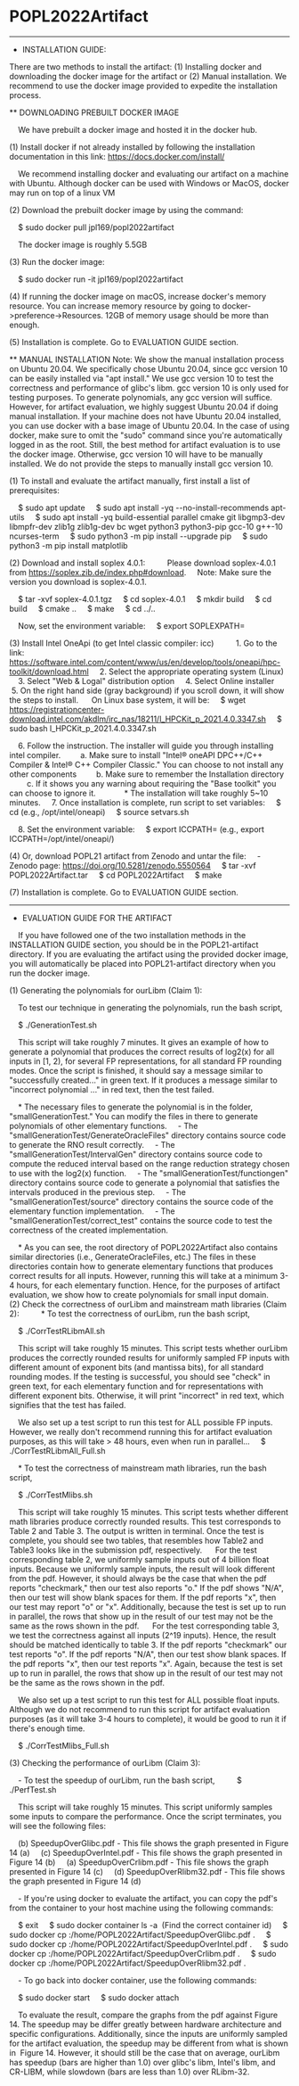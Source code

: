 # POPL2022Artifact

_________________________________________________________________________________________________

* INSTALLATION GUIDE:

There are two methods to install the artifact: (1) Installing docker and downloading the docker image for the artifact or (2) Manual installation. We recommend to use the docker image provided to expedite the installation process.

** DOWNLOADING PREBUILT DOCKER IMAGE

    We have prebuilt a docker image and hosted it in the docker hub.

(1) Install docker if not already installed by following the installation documentation in this link: https://docs.docker.com/install/

    We recommend installing docker and evaluating our artifact on a machine with Ubuntu. Although docker can be used with Windows or MacOS, docker may run on top of a linux VM

(2) Download the prebuilt docker image by using the command:

    $ sudo docker pull jpl169/popl2022artifact

    The docker image is roughly 5.5GB

(3) Run the docker image:

    $ sudo docker run -it jpl169/popl2022artifact

(4) If running the docker image on macOS, increase docker's memory resource. You can increase memory resource by going to docker->preference->Resources. 12GB of memory usage should be more than enough.

(5) Installation is complete. Go to EVALUATION GUIDE section.


** MANUAL INSTALLATION
Note: We show the manual installation process on Ubuntu 20.04. We specifically chose Ubuntu 20.04, since gcc version 10 can be easily installed via "apt install." We use gcc version 10 to test the correctness and performance of glibc's libm. gcc version 10 is only used for testing purposes. To generate polynomials, any gcc version will suffice. However, for artifact evaluation, we highly suggest Ubuntu 20.04 if doing manual installation. If your machine does not have Ubuntu 20.04 installed, you can use docker with a base image of Ubuntu 20.04. In the case of using docker, make sure to omit the "sudo" command since you're automatically logged in as the root. Still, the best method for artifact evaluation is to use the docker image. Otherwise, gcc version 10 will have to be manually installed. We do not provide the steps to manually install gcc version 10.

(1) To install and evaluate the artifact manually, first install a list of prerequisites:

    $ sudo apt update
    $ sudo apt install -yq --no-install-recommends apt-utils
    $ sudo apt install -yq build-essential parallel cmake git libgmp3-dev libmpfr-dev zlib1g zlib1g-dev bc wget python3 python3-pip gcc-10 g++-10 ncurses-term
    $ sudo python3 -m pip install --upgrade pip
    $ sudo python3 -m pip install matplotlib

(2) Download and install soplex 4.0.1:
    
    Please download soplex-4.0.1 from https://soplex.zib.de/index.php#download.
    Note: Make sure the version you download is soplex-4.0.1.

    $ tar -xvf soplex-4.0.1.tgz
    $ cd soplex-4.0.1
    $ mkdir build
    $ cd build
    $ cmake ..
    $ make
    $ cd ../..

    Now, set the environment variable:
    $ export SOPLEXPATH=<path to soplex folder>

(3) Install Intel OneApi (to get Intel classic compiler: icc)
    
    1. Go to the link: https://software.intel.com/content/www/us/en/develop/tools/oneapi/hpc-toolkit/download.html
    2. Select the appropriate operating system (Linux)
    3. Select "Web & Logal" distribution option
    4. Select Online installer
    5. On the right hand side (gray background) if you scroll down, it will show the steps to install. 
    On Linux base system, it will be:
    $ wget https://registrationcenter-download.intel.com/akdlm/irc_nas/18211/l_HPCKit_p_2021.4.0.3347.sh
    $ sudo bash l_HPCKit_p_2021.4.0.3347.sh

    6. Follow the instruction. The installer will guide you through installing intel compiler.
        a. Make sure to install "Intel® oneAPI DPC++/C++ Compiler & Intel® C++ Compiler Classic." You can choose to not install any other components
        b. Make sure to remember the Installation directory
        c. If it shows you any warning about requiring the "Base toolkit" you can choose to ignore it.
            * The installation will take roughly 5~10 minutes.
    7. Once installation is complete, run script to set variables:
    $ cd <path to intel oneAPI directory> (e.g., /opt/intel/oneapi)
    $ source setvars.sh

    8. Set the environment variable:
    $ export ICCPATH=<path to Intel oneAPI directory> (e.g., export ICCPATH=/opt/intel/oneapi/)
    

(4) Or, download POPL21 artifact from Zenodo and untar the file:
    - Zenodo page: https://doi.org/10.5281/zenodo.5550564
    $ tar -xvf POPL2022Artifact.tar
    $ cd POPL2022Artifact
    $ make

(7) Installation is complete. Go to EVALUATION GUIDE section.

_________________________________________________________________________________________________

* EVALUATION GUIDE FOR THE ARTIFACT

    If you have followed one of the two installation methods in the INSTALLATION GUIDE section, you should be in the POPL21-artifact directory. If you are evaluating the artifact using the provided docker image, you will automatically be placed into POPL21-artifact directory when you run the docker image.


(1) Generating the polynomials for ourLibm (Claim 1):

    To test our technique in generating the polynomials, run the bash script,

    $ ./GenerationTest.sh

    This script will take roughly 7 minutes. It gives an example of how to generate a polynomial that produces the correct results of log2(x) for all inputs in [1, 2), for several FP representations, for all standard FP rounding modes. Once the script is finished, it should say a message similar to "successfully created..." in green text. If it produces a message similar to "incorrect polynomial ..." in red text, then the test failed.

    * The necessary files to generate the polynomial is in the folder, "smallGenerationTest." You can modify the files in there to generate polynomials of other elementary functions.
    - The "smallGenerationTest/GenerateOracleFiles" directory contains source code to generate the RNO result correctly.
    - The "smallGenerationTest/IntervalGen" directory contains source code to compute the reduced interval based on the range reduction strategy chosen to use with the log2(x) function.
    - The "smallGenerationTest/functiongen" directory contains source code to generate a polynomial that satisfies the intervals produced in the previous step.
    - The "smallGenerationTest/source" directory contains the source code of the elementary function implementation.
    - The "smallGenerationTest/correct_test" contains the source code to test the correctness of the created implementation.

    * As you can see, the root directory of POPL2022Artifact also contains similar directories (i.e., GenerateOracleFiles, etc.) The files in these directories contain how to generate elementary functions that produces correct results for all inputs. However, running this will take at a minimum 3-4 hours, for each elementary function. Hence, for the purposes of artifact evaluation, we show how to create polynomials for small input domain. 
    
(2) Check the correctness of ourLibm and mainstream math libraries (Claim 2):
    
    * To test the correctness of ourLibm, run the bash script,

    $ ./CorrTestRLibmAll.sh

    This script will take roughly 15 minutes. This script tests whether ourLibm produces the correctly rounded results for uniformly sampled FP inputs with different amount of exponent bits (and mantissa bits), for all standard rounding modes. If the testing is successful, you should see "check" in green text, for each elementary function and for representations with different exponent bits. Otherwise, it will print "incorrect" in red text, which signifies that the test has failed.

    We also set up a test script to run this test for ALL possible FP inputs. However, we really don't recommend running this for artifact evaluation purposes, as this will take > 48 hours, even when run in parallel...
    $ ./CorrTestRLibmAll_Full.sh

    * To test the correctness of mainstream math libraries, run the bash script,

    $ ./CorrTestMlibs.sh

    This script will take roughly 15 minutes. This script tests whether different math libraries produce correctly rounded results. This test corresponds to Table 2 and Table 3. The output is written in terminal. Once the test is complete, you should see two tables, that resembles how Table2 and Table3 looks like in the submission pdf, respectively. 
    For the test corresponding table 2, we uniformly sample inputs out of 4 billion float inputs. Because we uniformly sample inputs, the result will look different from the pdf. However, it should always be the case that when the pdf reports "checkmark," then our test also reports "o." If the pdf shows "N/A", then our test will show blank spaces for them. If the pdf reports "x", then our test may report "o" or "x". Additionally, because the test is set up to run in parallel, the rows that show up in the result of our test may not be the same as the rows shown in the pdf. 
    For the test corresponding table 3, we test the correctness against all inputs (2^19 inputs). Hence, the result should be matched identically to table 3. If the pdf reports "checkmark" our test reports "o". If the pdf reports "N/A", then our test show blank spaces. If the pdf reports "x", then our test reports "x". Again, because the test is set up to run in parallel, the rows that show up in the result of our test may not be the same as the rows shown in the pdf.

    We also set up a test script to run this test for ALL possible float inputs. Although we do not recommend to run this script for artifact evaluation purposes (as it will take 3-4 hours to complete), it would be good to run it if there's enough time.

    $ ./CorrTestMlibs_Full.sh


(3) Checking the performance of ourLibm (Claim 3):

    - To test the speedup of ourLibm, run the bash script,
    
    $ ./PerfTest.sh

    This script will take roughly 15 minutes. This script uniformly samples some inputs to compare the performance. Once the script terminates, you will see the following files:

    (b) SpeedupOverGlibc.pdf - This file shows the graph presented in Figure 14 (a)
    (c) SpeedupOverIntel.pdf - This file shows the graph presented in Figure 14 (b)
    (a) SpeedupOverCrlibm.pdf - This file shows the graph presented in Figure 14 (c)
    (d) SpeedupOverRlibm32.pdf - This file shows the graph presented in Figure 14 (d)

    - If you're using docker to evaluate the artifact, you can copy the pdf's from the container to your host machine using the following commands:

    $ exit
    $ sudo docker container ls -a  (Find the correct container id)
    $ sudo docker cp <container id>:/home/POPL2022Artifact/SpeedupOverGlibc.pdf .
    $ sudo docker cp <container id>:/home/POPL2022Artifact/SpeedupOverIntel.pdf .
    $ sudo docker cp <container id>:/home/POPL2022Artifact/SpeedupOverCrlibm.pdf .
    $ sudo docker cp <container id>:/home/POPL2022Artifact/SpeedupOverRlibm32.pdf .

    - To go back into docker container, use the following commands:

    $ sudo docker start <container id>
    $ sudo docker attach <container id>

    To evaluate the result, compare the graphs from the pdf against Figure 14. The speedup may be differ greatly between hardware architecture and specific configurations. Additionally, since the inputs are uniformly sampled for the artifact evaluation, the speedup may be different from what is shown in  Figure 14. However, it should still be the case that on average, ourLibm has speedup (bars are higher than 1.0) over glibc's libm, Intel's libm, and CR-LIBM, while slowdown (bars are less than 1.0) over RLibm-32.
